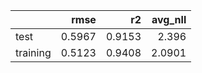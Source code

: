 |          |   rmse |     r2 |   avg_nll |
|:---------|-------:|-------:|----------:|
| test     | 0.5967 | 0.9153 |    2.396  |
| training | 0.5123 | 0.9408 |    2.0901 |